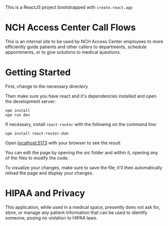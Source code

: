 This is a ReactJS project bootstrapped with `create.react.app`
# NCH Access Center Call Flows
This is an internal site to be used by NCH Access Center employees to more efficiently guide patients and other callers to departments, schedule appointments, or to give solutions to medical questions.

# Getting Started
First, change to the necessary directory

Then make sure you have react and it's dependencies installed and open the development server:
```
npm install
npm run dev
```

If necessary, install `react-router` with the following on the command line:
```
npm install react-router-dom
```

Open [localhost:5173](http://localhost:5173) with your browser to see the result

You can edit the page by opening the src folder and within it, opening any of the files to modify the code.

To visualize your changes, make sure to save the file; it'll then automatically reload the page and display your changes.

# HIPAA and Privacy
This application, while used in a medical space, presently does not ask for, store, or manage any patient information that can be used to identify someone, posing no violation to HIPAA laws.

